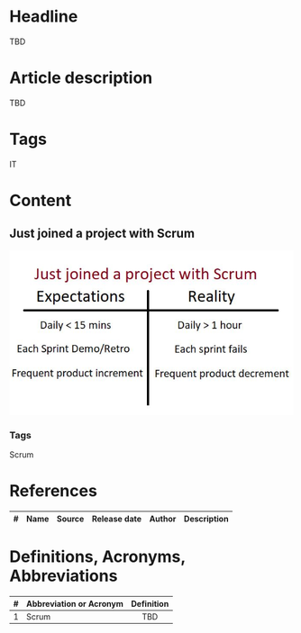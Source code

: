 # Headline
TBD

# Article description
TBD 

# Tags
IT 

# Content

## Just joined a project with Scrum

<img src="./Images/JoinedProjectWithScrum.jpg" alt="JoinedProjectWithScrum" />

### Tags
Scrum

# References
| # | Name                 | Source                | Release date           |  Author                 | Description   |
| - | ---------------------|---------------------- |----------------------- | ----------------------- |:-------------:|


# Definitions, Acronyms, Abbreviations
| # | Abbreviation or Acronym | Definition     |
| - | ------------------------|:--------------:|
| 1 | Scrum | TBD |